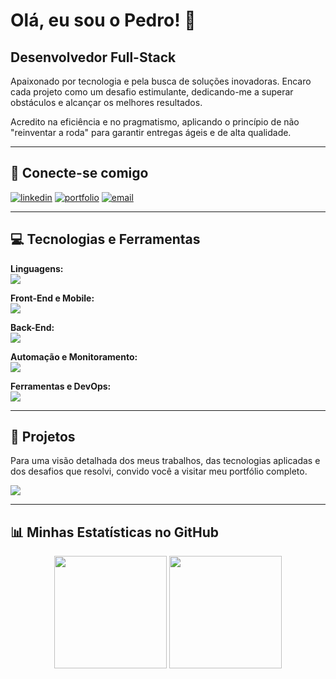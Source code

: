 # Olá, eu sou o Pedro! 👋
## Desenvolvedor Full-Stack

Apaixonado por tecnologia e pela busca de soluções inovadoras. Encaro cada projeto como um desafio estimulante, dedicando-me a superar obstáculos e alcançar os melhores resultados. 

Acredito na eficiência e no pragmatismo, aplicando o princípio de não "reinventar a roda" para garantir entregas ágeis e de alta qualidade.

---

## 🔗 Conecte-se comigo
[![linkedin](https://img.shields.io/badge/linkedin-0A66C2?style=for-the-badge&logo=linkedin&logoColor=white)](https://www.linkedin.com/in/[seu-usuario-linkedin]/)
[![portfolio](https://img.shields.io/badge/meu_portfolio-000?style=for-the-badge&logo=ko-fi&logoColor=white)]([link-do-seu-futuro-portfolio-aqui])
[![email](https.img.shields.io/badge/Email-D14836?style=for-the-badge&logo=gmail&logoColor=white)](mailto:pedrolealdms@gmail.com)

---

## 💻 Tecnologias e Ferramentas

<p align="left">
  <strong>Linguagens:</strong><br>
  <a href="https://skillicons.dev">
    <img src="https://skillicons.dev/icons?i=java,js,dart" />
  </a>
</p>

<p align="left">
  <strong>Front-End e Mobile:</strong><br>
  <a href="https://skillicons.dev">
    <img src="https://skillicons.dev/icons?i=react,vue,flutter" />
  </a>
</p>

<p align="left">
  <strong>Back-End:</strong><br>
  <a href="https://skillicons.dev">
    <img src="https://skillicons.dev/icons?i=nodejs,supabase" />
  </a>
</p>

<p align="left">
  <strong>Automação e Monitoramento:</strong><br>
  <a href="https://skillicons.dev">
    <img src="https://skillicons.dev/icons?i=n8n,grafana" />
  </a>
</p>

<p align="left">
  <strong>Ferramentas e DevOps:</strong><br>
  <a href="https://skillicons.dev">
    <img src="https://skillicons.dev/icons?i=git,docker" />
  </a>
</p>

---

## 🚀 Projetos

Para uma visão detalhada dos meus trabalhos, das tecnologias aplicadas e dos desafios que resolvi, convido você a visitar meu portfólio completo.

<a href="[link-do-seu-futuro-portfolio-aqui]" target="_blank">
  <img src="https://img.shields.io/badge/Acessar_Portfólio-black?style=for-the-badge&logo=vercel">
</a>

---

## 📊 Minhas Estatísticas no GitHub
<div align="center">
   <img height="180em"  src="http://github-profile-summary-cards.vercel.app/api/cards/profile-details?username=pedrobelmont&theme=default"/>
  <img height="180em" src="https://github-readme-stats.vercel.app/api/top-langs/?username=pedrobelmont&layout=compact&langs_count=7&theme=dracula"/>
</div>
